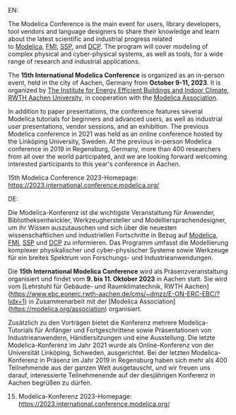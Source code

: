 EN:

The Modelica Conference is the main event for users, library developers, tool vendors and language designers to share their knowledge and learn about the latest scientific and industrial progress related to [Modelica](https://modelica.org/), [FMI](https://fmi-standard.org/), [SSP](https://ssp-standard.org/), and [DCP](https://dcp-standard.org/). The program will cover modeling of complex physical and cyber-physical systems, as well as tools, for a wide range of research and industrial applications.

The **15th International Modelica Conference** is organized as an in-person event, held in the city of Aachen, Germany from **October 9-11, 2023**. It is organized by [The Institute for Energy Efficient Buildings and Indoor Climate, RWTH Aachen University](https://www.ebc.eonerc.rwth-aachen.de/cms/~dmzz/E-ON-ERC-EBC/?lidx=1), in cooperation with the [Modelica Association](https://modelica.org/association).

In addition to paper presentations, the conference features several Modelica tutorials for beginners and advanced users, as well as industrial user presentations, vendor sessions, and an exhibition. The previous Modelica conference in 2021 was held as an online conference hosted by the Linköping University, Sweden. At the previous in-person Modelica conference in 2019 in Regensburg, Germany, more than 400 researchers from all over the world participated, and we are looking forward welcoming interested participants to this year's conference in Aachen.

15th Modelica Conference 2023-Homepage:  https://2023.international.conference.modelica.org/

DE:

Die Modelica-Konferenz ist die wichtigste Veranstaltung für Anwender, Bibliotheksentwickler, Werkzeughersteller und Modelliersprachendesigner, um ihr Wissen auszutauschen und sich über die neuesten wissenschaftlichen und industriellen Fortschritte in Bezug auf [Modelica](https://modelica.org/), [FMI](https://fmi-standard.org/), [SSP](https://ssp-standard.org/) und [DCP](https://dcp-standard.org/) zu informieren. Das Programm umfasst die Modellierung komplexer physikalischer und cyber-physischer Systeme sowie Werkzeuge für ein breites Spektrum von Forschungs- und Industrieanwendungen.

Die **15th International Modelica Conference** wird als Präsenzveranstaltung organisiert und findet vom **9. bis 11. Oktober 2023** in Aachen statt. Sie wird vom [Lehrstuhl für Gebäude- und Raumklimatechnik, RWTH Aachen] (https://www.ebc.eonerc.rwth-aachen.de/cms/~dmzz/E-ON-ERC-EBC/?lidx=1) in Zusammenarbeit mit der [Modelica Association] (https://modelica.org/association) organisiert.

Zusätzlich zu den Vorträgen bietet die Konferenz mehrere Modelica-Tutorials für Anfänger und Fortgeschrittene sowie Präsentationen von Industrieanwendern, Händlersitzungen und eine Ausstellung. Die letzte Modelica-Konferenz im Jahr 2021 wurde als Online-Konferenz von der Universität Linköping, Schweden, ausgerichtet. Bei der letzten Modelica-Konferenz in Präsenz im Jahr 2019 in Regensburg haben sich mehr als 400 Teilnehmende aus der ganzen Welt ausgetauscht, und wir freuen uns darauf, interessierte Teilnehmenende auf der diesjährigen Konferenz in Aachen begrüßen zu dürfen.

15. Modelica-Konferenz 2023-Homepage: https://2023.international.conference.modelica.org/